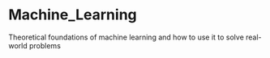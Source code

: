 # Machine_Learning
Theoretical foundations of machine learning and how to use it to solve real-world problems

